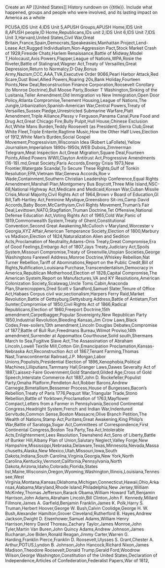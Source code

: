 Create an AP [[United States]] History rundown on {{title}}. Include what happened, groups and people who were involved, and its lasting impact on America as a whole



PCUSA,IDS Unit 4,IDS Unit 5,APUSH Groups,APUSH Home,IDS Unit 8,APUSH people,ID Home,Republicans,IDs unit 2,IDS Unit 6,IDS Unit 7,IDS Unit 3,Harvard,United States,Civil War,Great Britain,France,Spain,Democrats,Speakeasies,Manhattan Project,Lend-Lease Act,Rugged Individualism,Non-Aggression Pact,Stock Market Crash of 1929,Fireside Chats,Harlem Renaissance,Battle of Midway,Model T,Holocaust,Axis Powers,Flapper,League of Nations,WPA,Rosie the Riveter,Battle of Stalingrad,Wagner Act,Treaty of Versailles,Great Depression,Return to Normalcy,D-Day,Bonus Army,Nazism,CCC,AAA,TVA,Executive Order 9066,Pearl Harbor Attack,Red Scare,Dust Bowl,Allied Powers,Roaring 20s,Bank Holiday,Fourteen Points,New Deal,Reconstruction Finance Corporation,Roosevelt Corollary (to Monroe Doctrine),Bull Moose Party,Booker T Washington,Sinking of the Lusitania,Teller Amendment,Old Immigration vs New Immigration,Open Door Policy,Atlanta Compromise,Tenement Housing,League of Nations,The Jungle,Urbanization,Spanish-American War,Central Powers,Treaty of Versailles,Sussex Pledge,Unrestricted Submarine Warfare,Platt Amendment,Triple Alliance,Plessy v Ferguson,Panama Canal,Pure Food and Drug Act,Great Chicago Fire,Bully Pulpit,Hull House,Chinese Exclusion Act,White Mans Burden,Teddy Roosevelt (as President),Sierra Club,Great White Fleet,Triple Entente,Ragtime Music,How the Other Half Lives,Election of 1912,White Man’s Burden,Social Gospel Movement,Progressivism,Wisconsin Idea (Robert LaFollete),Yellow Journalism,Imperialism 1890s-1950s,WEB Dubois,Zimmerman Telegram,Meat Inspection Act,Great Migration,Square Deal,Fourteen Points,Allied Powers WWII,Clayton Antitrust Act,Progressive Amendments (16-19).md,Great Society,Paris Accords,Energy Crisis 1973,New Frontier,Watergate Scandal,To Secure These Rights,Gulf of Tonkin Resolution,EPA,Vietnam War,Geneva Accords,Roe v Wade,Containment,Southern Christian Leadership Conference,Equal Rights Amendment,Marshall Plan,Montgomery Bus Boycott,Three Mile Island,NSC-68,National Highway Act,Medicare and Medicaid,Korean War,Cuban Missile Crisis,Moral Majority,Civil Rights Act of 1964,Brown v Board of Education,GI Bill,Taft-Hartley Act,Feminine Mystique,Greensboro Sit-ins,Camp David Accords,Baby Boom,McCarthyism,Civil Rights Movement,Truman’s Fair Deal,Levittown,NATO,Stagflation,Truman Doctrine,Tet Offensive,National Defense Education Act,Voting Rights Act of 1965,Cold War,Panic of 1819,Commonwealth System,Treaty of Ghent,Constitutional Convention,Second Great Awakening,McCulloch v Maryland,Worcester v Georgia,XYZ Affair,American Temperance Society,Election of 1800,Marbury vs Madison,Election of 1824,Naturalization Alien and Sedition Acts,Proclamation of Neutrality,Adams-Onis Treaty,Great Compromise,Era of Good Feelings,Embargo Act of 1807,Jays Treaty,Judiciary Act,Spoils System,Missouri Compromise,Treaty of Greenville,Utopian Societies,George Washingtons Farewell Address,Monroe Doctrine,Whiskey Rebellion,Nat Turner Rebellion,Tariff of Abominations,Report on the Public Credit,Bill of Rights,Nullification,Louisiana Purchase,Transcendentalism,Democracy in America,Republican Motherhood,Election of 1828,Capital Compromise,The American System,Report on Manufactures,VA and KY Resolutions,American Colonization Society,Scalawag,Uncle Toms Cabin,Anaconda Plan,Sharecroppers,Dred Scott v Sandford,Samuel Slater,Tenure of Office Act,Habaes Corpus civil war,sectionalism,Harpers Ferry Raid,Market Revolution,Battle of Gettsyburg,Gettysburg Address,Battle of Antietam,Fort Sumter,Compromise of 1850,Civil Rights Act of 1866,Radical Republicans,Election of 1860,Freeport Doctrine,15th amendment,Carpetbagger,Popular Sovereignty,New Republican Party 1850,Industrial Revolution,Bleeding Kansas,Jim Crow Laws,Black Codes,Free-soilers,13th amendment,Lincoln Douglas Debates,Compromise of 1877,Battle of Bull Run,Freedmans Bureau,Wilmot Proviso,14th amendment,Surrender at Appomattox Courthouse,Solid south,Shermans March to Sea,Fugitive Slave Act,The Assassination of Abraham Lincoln,Lowell Textile Mill,Cotton Gin,Emancipation Proclamation,Kansas-Nebraska Act,Reconstruction Act of 1867,Tenant Farming,Thomas Nast,Transcontinental Railroad,J.P. Morgan,Labor Unions,Populists,Presidential Election of 1896,Xenophobia,Political Machines,Lilliputians,Tammany Hall,Granger Laws,Dawes Severalty Act of 1887,Laissez-Faire Government,Gold Standard,Gilded Age,Cross of Gold Speech,Interstate Commerce Act 1887,John D. Rockefeller,Populist Party,Omaha Platform,Pendleton Act,Robber Barons,Andrew Carnegie,Bimetallism,Bessemer Process,House of Burgesses,Bacon’s Rebellion,Treaty of Paris 1776,Pequot War,Triangular Trade,Stono Rebellion,Battle of Yorktown,Proclamation of 1763,Mayflower Compact,Letters from a Farmer in Pennsylvania,Second Continental Congress,Headright System,French and Indian War,Indentured Servitude,Common Sense,Boston Massacre,Olive Branch Petition,The Wealth of Nations,Stamp Act,Puritans,Great Awakening,King Philip’s War,Battle of Saratoga,Sugar Act,Committees of Correspondence,First Continental Congress,Boston Tea Party,Tea Act,Intolerable Acts,Enlightenment,Lees Resolution,Townshend Act,Sons of Liberty,Battle of Bunker Hill,Albany Plan of Union,Salutary Neglect,Valley Forge,New Hampshire,Mississippi,Nebraska,Delaware,Texas,Minnesota,Nevada,Massachusetts,Alaska,New Mexico,Utah,Missouri,Iowa,South Dakota,Indiana,South Carolina,Virginia,Georgia,New York,North Carolina,Kentucky,Vermont,California,Pennsylvania,North Dakota,Arizona,Idaho,Colorado,Florida,States list,Maine,Wisconsin,Oregon,Wyoming,Washington,Illinois,Louisiana,Tennessee,West Virginia,Montana,Kansas,Oklahoma,Michigan,Connecticut,Hawaii,Ohio,Arkansas,Alabama,Maryland,Rhode Island,Philadelphia,New Jersey,William McKinley,Thomas Jefferson,Barack Obama,William Howard Taft,Benjamin Harrison,John Adams,Abraham Lincoln,Bill Clinton,John F. Kennedy,Millard Fillmore,James A. Garfield,Benjamin Franklin,James K. Polk,Harry S. Truman,Herbert Hoover,George W. Bush,Calvin Coolidge,George H. W. Bush,Alexander Hamilton,Grover Cleveland,Rutherford B. Hayes,Andrew Jackson,Dwight D. Eisenhower,Samuel Adams,William Henry Harrison,Henry David Thoreau,Zachary Taylor,James Monroe,John Tyler,Martin Van Buren,John Quincy Adams,Andrew Johnson,James Buchanan,Joe Biden,Ronald Reagan,Jimmy Carter,Warren G. Harding,Franklin Pierce,Franklin D. Roosevelt,Ulysses S. Grant,Chester A. Arthur,POTUS,Lyndon B. Johnson,John Hancock,Richard Nixon,James Madison,Theodore Roosevelt,Donald Trump,Gerald Ford,Woodrow Wilson,George Washington,Constitution of the United States,Declaration of Independence,Articles of Confederation,Federalist Papers,War of 1812,